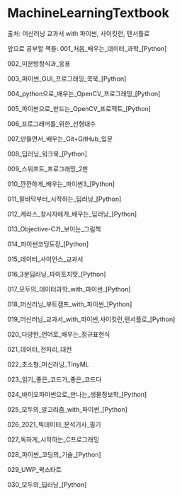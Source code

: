 # MachineLearningTextbook
출처: 머신러닝 교과서 with 파이썬, 사이킷런, 텐서플로 

앞으로 공부할 책들:
001_처음_배우는_데이터_과학_[Python]

002_미분방정식과_응용

003_파이썬_GUI_프로그래밍_쿡북_[Python]

004_python으로_배우는_OpenCV_프로그래밍_[Python]

005_파이썬으로_만드는_OpenCV_프로젝트_[Python]

006_프로그래머를_위한_선형대수

007_만들면서_배우는_Git+GitHub_입문

008_딥러닝_워크북_[Python]

009_스위프트_프로그래밍_2판

010_깐깐하게_배우는_파이썬3_[Python]

011_밑바닥부터_시작하는_딥러닝_[Python]

012_케라스_창시자에게_배우는_딥러닝_[Python]

013_Objective-C가_보이는_그림책

014_파이썬코딩도장_[Python]

015_데이터_사이언스_교과서

016_3분딥러닝_파이토치맛_[Python]

017_모두의_데이터과학_with_파이썬_[Python]

018_머신러닝_부트캠프_with_파이썬_[Python]

019_머신러닝_교과서_with_파이썬,사이킷런,텐서플로_[Python]

020_다양한_언어로_배우는_정규표현식

021_데이터_전처리_대전

022_초소형_머신러닝_TinyML

023_읽기_좋은_코드가_좋은_코드다

024_바이오파이썬으로_만나는_생물정보학_[Python]

025_모두의_알고리즘_with_파이썬_[Python]

026_2021_빅데이터_분석기사_필기

027_독하게_시작하는_C프로그래밍

028_파이썬_코딩의_기술_[Python]

029_UWP_퀵스타트

030_모두의_딥러닝_[Python]

